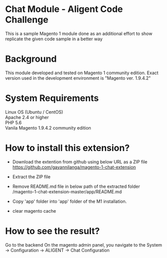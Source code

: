 # Chat Module - Aligent Code Challenge
This is a sample Magento 1 module done as an additional effort to show replicate the given code sample in a better way

# Background
This module developed and tested on Magento 1 community edition. Exact version used in the development environment is "Magento ver. 1.9.4.2"

# System Requirements
Linux OS (Ubuntu / CentOS)  
Apache 2.4 or higher  
PHP 5.6  
Vanila Magento 1.9.4.2 community edition   


# How to install this extension?
- Download the extention from github using below URL as a ZIP file  
https://github.com/gayannilanga/magento-1-chat-extension  

- Extract the ZIP file
- Remove README.md file in below path of the extracted folder   
/magento-1-chat-extension-master/app/README.md  

- Copy 'app' folder into 'app' folder of the M1 installation.

- clear magento cache
    
# How to see the result?
Go to the backend
On the magento admin panel, you navigate to the 
System -> Configuration -> ALIGENT -> Chat Configuration